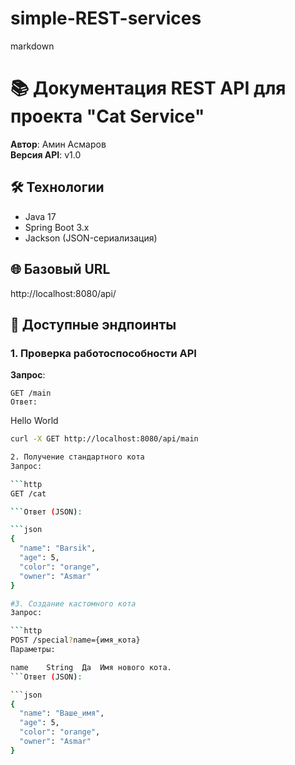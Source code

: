 # simple-REST-services

markdown
# 📚 Документация REST API для проекта "Cat Service"

**Автор**: Амин Асмаров  
**Версия API**: v1.0  

## 🛠️ Технологии
- Java 17
- Spring Boot 3.x
- Jackson (JSON-сериализация)

## 🌐 Базовый URL
http://localhost:8080/api/


## 📌 Доступные эндпоинты

### 1. Проверка работоспособности API
**Запрос**:
```http
GET /main
Ответ:

```
Hello World

```bash
curl -X GET http://localhost:8080/api/main

2. Получение стандартного кота
Запрос:

```http
GET /cat

```Ответ (JSON):

```json
{
  "name": "Barsik",
  "age": 5,
  "color": "orange",
  "owner": "Asmar"
}

#3. Создание кастомного кота
Запрос:

```http
POST /special?name={имя_кота}
Параметры:

name	String	Да	Имя нового кота.
```Ответ (JSON):

```json
{
  "name": "Ваше_имя",
  "age": 5,
  "color": "orange",
  "owner": "Asmar"
}

